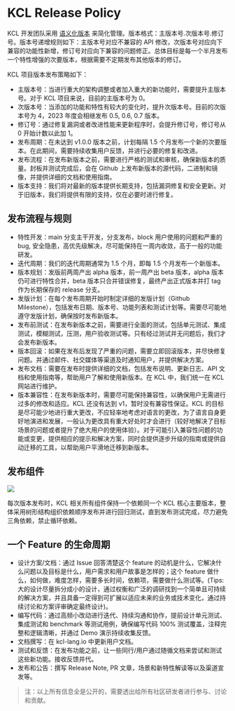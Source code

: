 # KCL Release Policy

KCL 开发团队采用 [语义化版本](https://semver.org/lang/zh-CN/) 来简化管理。版本格式：主版本号.次版本号.修订号。版本号递增规则如下：主版本号对应不兼容的 API 修改，次版本号对应向下兼容的功能性新增，修订号对应向下兼容的问题修正。总体目标是每一个半月发布一个特性增强的次要版本，根据需要不定期发布其他版本的修订。

KCL 项目版本发布策略如下：

+ 主版本号：当进行重大的架构调整或者加入重大的新功能时，需要提升主版本号。对于 KCL 项目来说，目前的主版本号为 0。
+ 次版本号：当添加的功能和特性有较大的变化时，提升次版本号。目前的次版本号为 4，2023 年度会相继发布 0.5, 0.6, 0.7 版本。
+ 修订号：通过修复漏洞或者改进性能来更新程序时，会提升修订号，修订号从 0 开始计数以此加 1。
+ 发布周期：在未达到 v1.0.0 版本之前，计划每隔 1.5 个月发布一个新的次要版本。在此期间，需要持续收集用户反馈，并进行必要的修复和改进。
+ 发布流程：在发布新版本之前，需要进行严格的测试和审核，确保新版本的质量。封板并测试完成后，会在 Github 上发布新版本的源代码，二进制和镜像，并提供详细的文档和使用指南。
+ 版本支持：我们将对最新的版本提供长期支持，包括漏洞修复和安全更新。对于旧版本，我们将提供有限的支持，仅在必要时进行修复。

## 发布流程与规则

+ 特性开发：main 分支主干开发，分支发布，block 用户使用的问题和严重的 bug, 安全隐患，高优先级解决，尽可能保持在一周内收敛，高于一般的功能研发。
+ 迭代周期：我们的迭代周期通常为 1.5 个月，即每 1.5 个月发布一个新版本。
+ 版本规划：发版前两周产出 alpha 版本，前一周产出 beta 版本，alpha 版本仍可进行特性合并，beta 版本只合并错误修复，最终产出正式版本并打 tag 作为长期保存的 release 分支。
+ 发版计划：在每个发布周期开始时制定详细的发版计划（Github Milestone），包括发布日期、版本号、功能列表和测试计划等。需要尽可能地遵守发版计划，确保按时发布新版本。
+ 发布前测试：在发布新版本之前，需要进行全面的测试，包括单元测试、集成测试，模糊测试，压测，用户验收测试等。只有经过测试并无问题后，我们才会发布新版本。
+ 版本回滚：如果在发布后发现了严重的问题，需要立即回滚版本，并尽快修复问题。并通过邮件、社交媒体等渠道及时通知用户，并提供解决方案。
+ 发布文档：需要在发布时提供详细的文档，包括发布说明、更新日志、API 文档和使用指南等，帮助用户了解和使用新版本。在 KCL 中，我们统一在 KCL 网站进行维护。
+ 版本兼容性：在发布新版本时，需要尽可能保持兼容性，以确保用户无需进行过多的修改和适应。KCL 还没有达到 v1，暂时没有兼容性保证。KCL 的目标是尽可能少地进行重大更改，不应轻率地考虑对语言的更改，为了语言自身更好地演进和发展，一般认为更改具有重大好处时才会进行（较好地解决了目标场景的问题或者提升了绝大用户的使用体验）。对于可能引入兼容性问题的功能或变更，提供相应的提示和解决方案，同时会提供逐步升级的指南或提供自动迁移的工具，以帮助用户平滑地迁移到新版本。

## 发布组件

![](/img/docs/community/release-policy/kcl-components.png)

每次版本发布时，KCL 相关所有组件保持一个依赖同一个 KCL 核心主要版本，整体采用树形结构组织依赖顺序发布并进行回归测试，直到发布测试完成，尽力避免三角依赖，禁止循环依赖。

## 一个 Feature 的生命周期

+ 设计方案/文档：通过 Issue 回答清楚这个 feature 的动机是什么，它解决什么问题以及目标是什么，用户需求和用户故事是怎样的；这个 feature 做什么，如何做，难度怎样，需要多长时间，依赖项，需要做什么测试等。(Tips: 大的设计尽量拆分成小的设计，通过权衡和广泛的调研找到一个简单且可持续的解决方案，并且具备一定得到可扩展以适应未来的业务或技术变化，通过持续讨论和方案评审确定最终设计)。
+ 编写代码：通过高频小改动进行迭代、持续沟通和协作，提前设计单元测试、集成测试和 benchmark 等测试用例，确保编写代码 100% 测试覆盖，注释完整和逻辑清晰，并通过 Demo 演示持续收集反馈。
+ 文档撰写：在 kcl-lang.io 中更新用户文档。
+ 测试和反馈：在发布功能之前，让一些同行/用户通过随循文档来尝试和测试这些新功能。接收反馈并代。
+ 发布和公告：撰写 Release Note, PR 文章，场景和新特性解读等以及渠道宣发等。

> 注：以上所有信息全是公开的，需要透出给所有社区研发者进行参与、讨论和贡献。
